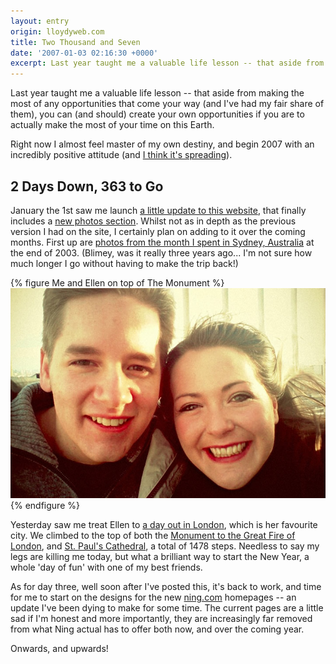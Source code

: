 ```yaml
---
layout: entry
origin: lloydyweb.com
title: Two Thousand and Seven
date: '2007-01-03 02:16:30 +0000'
excerpt: Last year taught me a valuable life lesson -- that aside from making the most of any opportunities that come your way (and I've had my fair share of them), you can (and should) create your own opportunities if you are to actually make the most of your time on this Earth.
---
```

Last year taught me a valuable life lesson -- that aside from making the most of any opportunities that come your way (and I've had my fair share of them), you can (and should) create your own opportunities if you are to actually make the most of your time on this Earth.

Right now I almost feel master of my own destiny, and begin 2007 with an incredibly positive attitude (and [I think it's spreading][1]).

## 2 Days Down, 363 to Go
January the 1st saw me launch [a little update to this website][2], that finally includes a [new photos section][3]. Whilst not as in depth as the previous version I had on the site, I certainly plan on adding to it over the coming months. First up are [photos from the month I spent in Sydney, Australia][4] at the end of 2003. (Blimey, was it really three years ago... I'm not sure how much longer I go without having to make the trip back!)

{% figure Me and Ellen on top of The Monument %}
![](/assets/images/2007/01/ellensdayoffun.jpg)
{% endfigure %}

Yesterday saw me treat Ellen to [a day out in London][5], which is her favourite city. We climbed to the top of both the [Monument to the Great Fire of London][6], and [St. Paul's Cathedral][7], a total of 1478 steps. Needless to say my legs are killing me today, but what a brilliant way to start the New Year, a whole 'day of fun' with one of my best friends.

As for day three, well soon after I've posted this, it's back to work, and time for me to start on the designs for the new [ning.com][8] homepages -- an update I've been dying to make for some time. The current pages are a little sad if I'm honest and more importantly, they are increasingly far removed from what Ning actual has to offer both now, and over the coming year.

Onwards, and upwards!

[1]: http://www.roobottom.com/2007/01/02/back-to-reality/
[2]: http://v7.paulrobertlloyd.com/about/version/7.php
[3]: http://v7.paulrobertlloyd.com/photos/
[4]: http://v7.paulrobertlloyd.com/photos/australia-2003/
[5]: http://flickr.com/photos/paulrobertlloyd/sets/72157622618039377/
[6]: http://en.wikipedia.org/wiki/The_Monument
[7]: http://en.wikipedia.org/wiki/St_Pauls_Cathedral
[8]: http://www.ning.com/